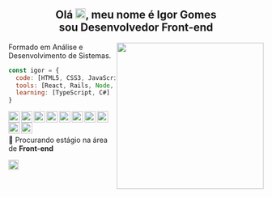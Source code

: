 <h2 align="center">Olá <img src="https://media.giphy.com/media/hvRJCLFzcasrR4ia7z/giphy.gif" width="20px">, meu nome é Igor Gomes </br> sou Desenvolvedor Front-end </h2>


<img align='right' src="https://raw.githubusercontent.com/MicaelliMedeiros/micaellimedeiros/master/image/computer-illustration.png" width="290">

Formado em Análise e Desenvolvimento de Sistemas.

```javascript
const igor = {
  code: [HTML5, CSS3, JavaScript],
  tools: [React, Rails, Node, Git, Figma, Wordpress, Tailwind],
  learning: [TypeScript, C#]
}
```

<!--
<div>
  <img src="https://github-readme-stats.vercel.app/api/top-langs/?username=igorgdcj&langs_count=8&layout=compact&hide_border=true&bg_color=161B22&text_color=c9d1d9&title_color=50a6ff&icon_color=3572a5&card_width=445"/>
</div>
-->

<a href="#">
  <img align="left" alt="HTML 5" width="22px" src="https://img.icons8.com/color/30/html-5.png"/>
</a>
<a href="#">
  <img align="left" alt="CSS 3" width="22px" src="https://img.icons8.com/color/30/css3.png"/>
</a>
<a href="#">
  <img align="left" alt="Javascript" width="22px" src="https://img.icons8.com/color/30/javascript.png"/>
</a>
<a href="#">
  <img align="left" alt="NodeJs" width="22px" src="https://img.icons8.com/color/30/nodejs.png"/>
</a>
<a href="#">
  <img align="left" alt="NPM" width="22px" src="https://img.icons8.com/color/30/npm.png"/>
</a>
<a href="#">
  <img align="left" alt="GitHub" width="22px" src="https://img.icons8.com/material-outlined/30/github.png"/>
</a>
<a href="#">
  <img align="left" alt="GIT" width="22px" src="https://img.icons8.com/color/30/git.png"/>
</a>
<a href="#">
  <img align="left" alt="VS Code" width="22px" src="https://img.icons8.com/color/30/visual-studio-code-2019.png"/>
</a>
<a href="#">
  <img align="left" alt="React" width="22px" src="https://img.icons8.com/office/30/000000/react.png"/>
</a>
<a href="#">
  <img align="left" alt="Windows" width="22px" src="https://img.icons8.com/fluency/30/000000/windows-10.png"/>
</a>

<br>
<br>

<!--<div>
  <img src="https://github-readme-stats.vercel.app/api?username=igorgdcj&count_private=true&include_all_commits=true&show_icons=true&hide_border=true&bg_color=161B22&text_color=c9d1d9&title_color=50a6ff&icon_color=3572a5"/>
</div>
-->

 
🔭 Procurando estágio na área de <b>Front-end</b>

 <p align="left">
  <a href="https://www.linkedin.com/in/igor-gomes-96488a11b" target="blank">
    <img align="center" height="20" src="https://img.shields.io/badge/LinkedIn-0077B5?style=for-the-badge&logo=linkedin&logoColor=white"/>
  </a>
</p>



